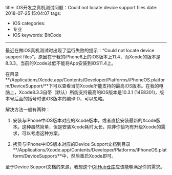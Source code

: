 title: iOS开发之真机测试问题：Could not locate device support files
date: 2018-07-25 15:04:07
tags: 
- iOS
categories: 
- 专业
- iOS
keywords: BitCode

---

最近在做iOS真机测试时出现了运行失败的提示：“Could not locate device support files”。原因在于我的iPhone6上的iOS版本上11.4，而Xcode的版本是8.3.3，当前的Xcode过低不能将App安装到iOS11.4上。

在目录**/Applications/Xcode.app/Contents/Developer/Platforms/iPhoneOS.platform/DeviceSupport/**下可以查看当前Xcode所能支持的最高iOS版本。在我的电脑上，Xcode8.3.3自带（默认）所能支持最高的iOS版本是10.3.1 (14E8301)，版本号后面的括号时该iOS版本的编译ID，可以忽略。

解决方法一般有两种：

1. 安装与iPhone中iOS版本对应的Xcode版本，或者直接安装最新的Xcode版本。这种虽然简单，但是安装Xcode耗时太长，除非你恰巧有升级Xcode的需求，可以考虑这种方案。

2. 拷贝与iPhone中iOS版本对应的Device Support文档到目录**/Applications/Xcode.app/Contents/Developer/Platforms/iPhoneOS.platform/DeviceSupport/**中，然后重启Xcode即可。

至于Device Support文档的来源，我想这个[GitHub仓库](https://github.com/filsv/iPhoneOSDeviceSupport)应该能够满足你的需求。